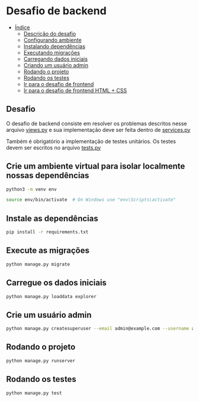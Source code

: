 # Desafio de backend

- [Índice](#indice)
  - [Descrição do desafio](#desafio)
  - [Configurando ambiente](#crie-um-ambiente-virtual-para-isolar-localmente-nossas-dependências)
  - [Instalando dependências](#instale-as-dependências)
  - [Executando migrações](#execute-as-migrações)
  - [Carregando dados iniciais](#carregue-os-dados-iniciais)
  - [Criando um usuário admin](#crie-um-usuário-admin)
  - [Rodando o projeto](#rodando-o-projeto)
  - [Rodando os testes](#rodando-os-testes)
  - [Ir para o desafio de frontend](../frontend/README.md)
  - [Ir para o desafio de frontend HTML + CSS](../HTML+CSS/README.md)

## Desafio

O desafio de backend consiste em resolver os problemas descritos nesse arquivo [views.py](explorer/views.py) e sua implementação deve ser feita dentro de [services.py](explorer/services.py)

Também é obrigatório a implementação de testes unitários. Os testes devem ser escritos no arquivo [tests.py](explorer/tests.py)


## Crie um ambiente virtual para isolar localmente nossas dependências

```bash
python3 -m venv env

source env/bin/activate  # On Windows use "env\Scripts\activate"
```

## Instale as dependências

```bash
pip install -r requirements.txt
```

## Execute as migrações

```bash
python manage.py migrate
```

## Carregue os dados iniciais

```bash
python manage.py loaddata explorer
```

## Crie um usuário admin

```bash
python manage.py createsuperuser --email admin@example.com --username admin
```

## Rodando o projeto

```bash
python manage.py runserver
```

## Rodando os testes

```bash
python manage.py test
```
